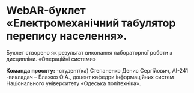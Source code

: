 # WebAR-буклет «Електромеханічний табулятор перепису населення».
Буклет створено як результат виконання лабораторної роботи з дисципліни.
«Операційні системи» 

**Команда проєкту:** 
-студент(ка) Степаненко Денис Сергійович, AI-241 
-викладач – Блажко О.А., доцент кафедри інформаційних систем Національного
університету «Одеська політехніка».
